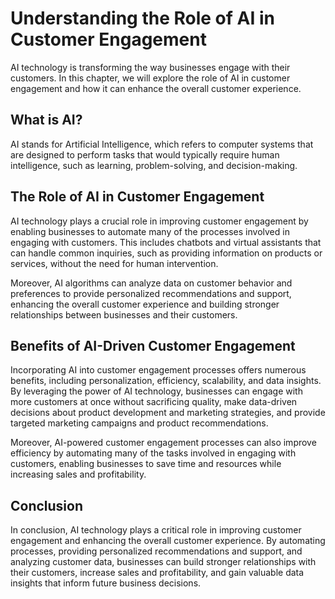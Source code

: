 Understanding the Role of AI in Customer Engagement
=============================================================================================================

AI technology is transforming the way businesses engage with their customers. In this chapter, we will explore the role of AI in customer engagement and how it can enhance the overall customer experience.

What is AI?
-----------

AI stands for Artificial Intelligence, which refers to computer systems that are designed to perform tasks that would typically require human intelligence, such as learning, problem-solving, and decision-making.

The Role of AI in Customer Engagement
-------------------------------------

AI technology plays a crucial role in improving customer engagement by enabling businesses to automate many of the processes involved in engaging with customers. This includes chatbots and virtual assistants that can handle common inquiries, such as providing information on products or services, without the need for human intervention.

Moreover, AI algorithms can analyze data on customer behavior and preferences to provide personalized recommendations and support, enhancing the overall customer experience and building stronger relationships between businesses and their customers.

Benefits of AI-Driven Customer Engagement
-----------------------------------------

Incorporating AI into customer engagement processes offers numerous benefits, including personalization, efficiency, scalability, and data insights. By leveraging the power of AI technology, businesses can engage with more customers at once without sacrificing quality, make data-driven decisions about product development and marketing strategies, and provide targeted marketing campaigns and product recommendations.

Moreover, AI-powered customer engagement processes can also improve efficiency by automating many of the tasks involved in engaging with customers, enabling businesses to save time and resources while increasing sales and profitability.

Conclusion
----------

In conclusion, AI technology plays a critical role in improving customer engagement and enhancing the overall customer experience. By automating processes, providing personalized recommendations and support, and analyzing customer data, businesses can build stronger relationships with their customers, increase sales and profitability, and gain valuable data insights that inform future business decisions.
